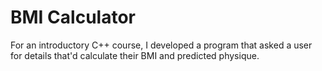 # BMI Calculator
For an introductory C++ course, I developed a program that asked a user for details that'd calculate their BMI and predicted physique.
